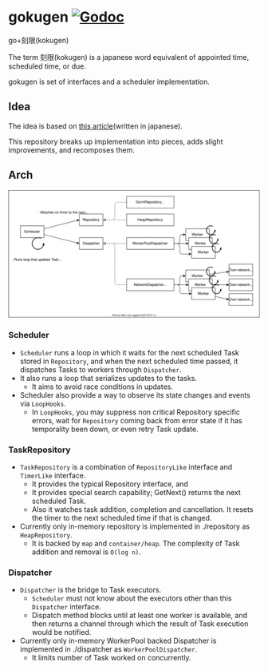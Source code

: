 # gokugen [![Godoc](https://godoc.org/github.com/ngicks/gokugen?status.svg)](https://godoc.org/github.com/ngicks/gokugen)

go+刻限(kokugen)

The term 刻限(kokugen) is a japanese word equivalent of appointed time, scheduled time, or due.

gokugen is set of interfaces and a scheduler implementation.

## Idea

The idea is based on [this article](https://qiita.com/kawasin73/items/7af6766c7898a656b1ee)(written in japanese).

This repository breaks up implementation into pieces, adds slight improvements, and recomposes them.

## Arch

![arch.drawio.svg](./arch.drawio.svg)

### Scheduler

- `Scheduler` runs a loop in which it waits for the next scheduled Task stored in `Repository`, and when the next scheduled time passed, it dispatches Tasks to workers through `Dispatcher`.
- It also runs a loop that serializes updates to the tasks.
  - It aims to avoid race conditions in updates.
- Scheduler also provide a way to observe its state changes and events via `LoopHooks`.
  - In `LoopHooks`, you may suppress non critical Repository specific errors, wait for `Repository` coming back from error state if it has temporality been down, or even retry Task update.

### TaskRepository

- `TaskRepository` is a combination of `RepositoryLike` interface and `TimerLike` interface.
  - It provides the typical Repository interface, and
  - It provides special search capability; GetNext() returns the next scheduled Task.
  - Also it watches task addition, completion and cancellation. It resets the timer to the next scheduled time if that is changed.
- Currently only in-memory repository is implemented in ./repository as `HeapRepository`.
  - It is backed by `map` and `container/heap`. The complexity of Task addition and removal is `O(log n)`.

### Dispatcher

- `Dispatcher` is the bridge to Task executors.
  - `Scheduler` must not know about the executors other than this `Dispatcher` interface.
  - Dispatch method blocks until at least one worker is available, and then returns a channel through which the result of Task execution would be notified.
- Currently only in-memory WorkerPool backed Dispatcher is implemented in ./dispatcher as `WorkerPoolDispatcher`.
  - It limits number of Task worked on concurrently.
